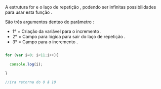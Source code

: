 <p> A estrutura for e o laço de repetição , podendo ser infinitas possibilidades para usar esta função . </p>

<p> São três argumentos denteo do parâmetro :</p>

* 1° = Criação da variável para o incremento .
* 2° = Campo para lógica para sair do laço de repetição .
* 3° = Campo para o incremento .

```javascript

for (var i=0; i<11;i++){
   
  console.log(i);

} 

//ira retorna do 0 á 10 

```